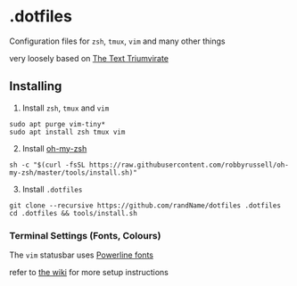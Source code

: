 # .dotfiles
Configuration files for `zsh`, `tmux`, `vim` and many other things

very loosely based on [The Text Triumvirate](https://web.archive.org/web/20200414221857/https://www.drbunsen.org/the-text-triumvirate/)

## Installing
1) Install `zsh`, `tmux` and `vim`
```shell
sudo apt purge vim-tiny*
sudo apt install zsh tmux vim
```
2) Install [oh-my-zsh](https://github.com/robbyrussell/oh-my-zsh/)
```shell
sh -c "$(curl -fsSL https://raw.githubusercontent.com/robbyrussell/oh-my-zsh/master/tools/install.sh)"
```
3) Install `.dotfiles`
```shell
git clone --recursive https://github.com/randName/dotfiles .dotfiles
cd .dotfiles && tools/install.sh
```

### Terminal Settings (Fonts, Colours)
The `vim` statusbar uses [Powerline fonts](https://github.com/powerline/fonts)

refer to [the wiki](https://github.com/randName/dotfiles/wiki) for more setup instructions
